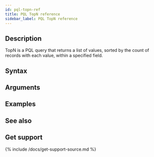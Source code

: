 ```yaml
---
id: pql-topn-ref
title: PQL TopN reference
sidebar_label: PQL TopN reference
---
```


## Description

TopN is a PQL query that returns a list of values, sorted by the count of records with each value, within a specified field.

## Syntax


## Arguments


## Examples


## See also

## Get support

{% include /docs/get-support-source.md %}
